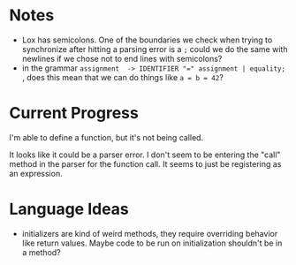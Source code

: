 # Notes

- Lox has semicolons. One of the boundaries we check when trying to synchronize after hitting a parsing error is a `;` could we do the same with newlines if we chose not to end lines with semicolons?
- in the grammar `assignment  -> IDENTIFIER "=" assignment | equality; `, does this mean that we can do things like `a = b = 42`?

# Current Progress

I'm able to define a function, but it's not being called.

It looks like it could be a parser error. I don't seem to be entering the "call" method in the parser for the function call.  It seems to just be registering as an expression.

# Language Ideas

- initializers are kind of weird methods, they require overriding behavior like return values. Maybe code to be run on initialization shouldn't be in a method?
